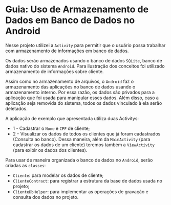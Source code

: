 # Guia: Uso de Armazenamento de Dados em Banco de Dados no Android

Nesse projeto utilizei a ```Activity``` para permitir que o usuário possa trabalhar com armazenamento de informações em banco de dados.

Os dados serão armazenados usando o banco de dados ```SQLite```, banco de dados nativo do sistema ```Android```.
Para ilustração dos conceitos foi utilizado armazenamento de informações sobre cliente.

Assim como no armazenamento de arquivos, o ```Android``` faz o armazenamento das aplicações no banco de dados usando o armazenamento interno.
Por essa razão, os dados são privados para a aplicação que foi usada para manipular esses dados.
Além disso, caso a aplicação seja removida do sistema, todos os dados vinculado à ela serão deletados.

A aplicação de exemplo que apresentada utiliza duas Activitys:
- 1 - Cadastrar o ```Nome``` e ```CPF``` de cliente;
- 2 - Visualizar os dados de todos os clientes que já foram cadastrados (Consulta ao banco).
Dessa maneira, além da ```MainActivity``` (para cadastrar os dados de um cliente) teremos também a ```ViewActivity``` (para exibir os dados dos clientes).

Para usar de maneira organizada o banco de dados no ```Android```, serão criadas as ```classes```:
- ```Cliente```: para modelar os dados de cliente;
- ```ClienteContract```: para registrar a estrutura da base de dados usada no projeto;
- ```ClienteDbHelper```: para implementar as operações de gravação e consulta dos dados no projeto.
